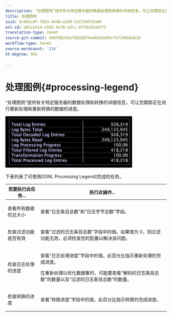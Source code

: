 ```yaml
---
description: “处理图例”提供有关特定服务器的数据处理和转换的详细信息，可让您跟踪正在进行重新处理和重新转换的数据的进度。
title: 处理图例
uuid: 6c082c8f-fbb3-4e48-a249-2a13345fda86
exl-id: a83ce514-c92b-4cf8-a3cc-bff4e2ba63f1
translation-type: tm+mt
source-git-commit: d9df90242ef96188f4e4b5e6d04cfef196b0a628
workflow-type: tm+mt
source-wordcount: '214'
ht-degree: 94%

---
```


# 处理图例{#processing-legend}

“处理图例”提供有关特定服务器的数据处理和转换的详细信息，可让您跟踪正在进行重新处理和重新转换的数据的进度。

![](assets/vis_ProcessingLegend.png)

下表列表了可使用[!DNL Processing Legend]完成的任务。

<table id="table_6149250C44B14C44A3CB1CEF68B280C6"> 
 <thead> 
  <tr> 
   <th colname="col1" class="entry"> 若要执行此任务... </th> 
   <th colname="col2" class="entry"> 执行此操作... </th> 
  </tr> 
 </thead>
 <tbody> 
  <tr> 
   <td colname="col1"> <p>查看所有数据的总大小 </p> </td> 
   <td colname="col2"> <p>查看“<span class="wintitle">日志条目总数</span>”和“<span class="wintitle">日志字节总数</span>”字段。 </p> </td> 
  </tr> 
  <tr> 
   <td colname="col1"> <p>检查过滤功能是否有效 </p> </td> 
   <td colname="col2"> <p>查看“<span class="wintitle">过滤的日志条目总数</span>”字段中的值。如果值为 0，则过滤功能无效，必须检查您的配置以解决该问题。 </p> </td> 
  </tr> 
  <tr> 
   <td colname="col1"> <p>检查日志处理的进度 </p> </td> 
   <td colname="col2"> <p>查看“<span class="wintitle">日志处理进度</span>”字段中的值。此百分比指示重新处理的完成进度。 </p> <p>在重新处理以优化数据集时，可能要查看“<span class="wintitle">解码的日志条目总数</span>”的数量以及“<span class="wintitle">过滤的日志条目总数</span>”的数量。 </p> </td> 
  </tr> 
  <tr> 
   <td colname="col1"> <p>检查转换的进度 </p> </td> 
   <td colname="col2"> <p>查看“<span class="wintitle">转换进度</span>”字段中的值。此百分比指示转换的完成进度。 </p> </td> 
  </tr> 
 </tbody> 
</table>
